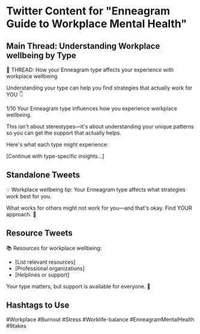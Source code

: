 # Twitter Content for "Enneagram Guide to Workplace Mental Health"

## Main Thread: Understanding Workplace wellbeing by Type

🧵 THREAD: How your Enneagram type affects your experience with workplace wellbeing

Understanding your type can help you find strategies that actually work for YOU 👇

1/10 Your Enneagram type influences how you experience workplace wellbeing.

This isn't about stereotypes—it's about understanding your unique patterns so you can get the support that actually helps.

Here's what each type might experience:

[Continue with type-specific insights...]

## Standalone Tweets

💡 Workplace wellbeing tip: Your Enneagram type affects what strategies work best for you.

What works for others might not work for you—and that's okay. Find YOUR approach. 🎯

## Resource Tweets

📚 Resources for workplace wellbeing:
- [List relevant resources]
- [Professional organizations]
- [Helplines or support]

Your type matters, but support is available for everyone. 💙

## Hashtags to Use
#Workplace #Burnout #Stress #Worklife-balance #EnneagramMentalHealth #9takes
